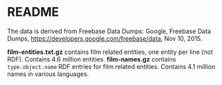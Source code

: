 README
======

The data is derived from Freebase Data Dumps:
Google, Freebase Data Dumps, https://developers.google.com/freebase/data, Nov 10, 2015.

**film-entities.txt.gz** contains film related entities, one entity per line (not RDF). Contains 4.6 million entities.
**film-names.gz** contains `type.object.name` RDF entries for film related entities. Contains 4.1 million names in various languages.
